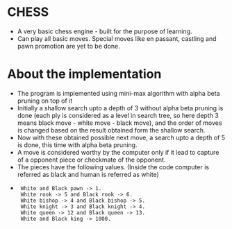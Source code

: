 # CHESS
- A very basic chess engine - built for the purpose of learning.
- Can play all basic moves.
  Special moves like en passant, castling and pawn promotion are yet to be done.
  
# About the implementation
- The program is implemented using mini-max algorithm with alpha beta pruning on top of it
- Initially a shallow search upto a depth of 3 without alpha beta pruning is done (each ply is considered as a level in search tree, so here depth 3 means black move - white move - black move), and the order of moves is changed based on the result obtained form the shallow search.
- Now with these obtained possible next move, a search upto a depth of 5 is done, this time with alpha beta pruning.
- A move is considered worthy by the computer only if it lead to capture of a opponent piece or checkmate of the opponent.
- The pieces have the following values. (Inside the code computer is referred as black and human is referred as white)
-      White and Black pawn -> 1.
       White rook -> 5 and Black rook -> 6.
       White bishop -> 4 and Black bishop -> 5.
       White knight -> 3 and Black knight -> 4.
       White queen -> 12 and Black queen -> 13.
       White and Black king -> 1000.
